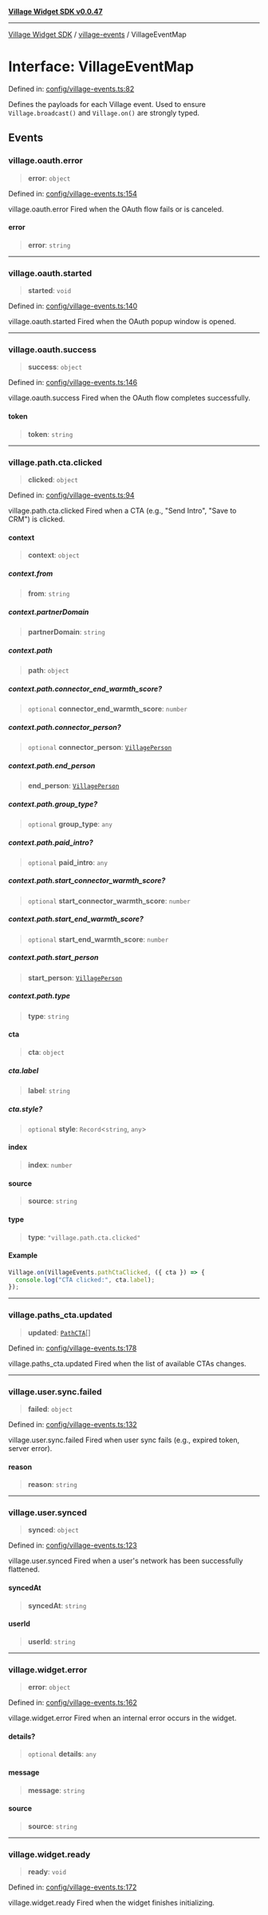[**Village Widget SDK v0.0.47**](../../README.md)

***

[Village Widget SDK](../../modules.md) / [village-events](../README.md) / VillageEventMap

# Interface: VillageEventMap

Defined in: [config/village-events.ts:82](https://github.com/VillageHQ/village-widget-sdk/blob/878b7483cb7e9cc537ac6cb964092444b8732ec3/config/village-events.ts#L82)

Defines the payloads for each Village event.
Used to ensure `Village.broadcast()` and `Village.on()` are strongly typed.

## Events

### village.oauth.error

> **error**: `object`

Defined in: [config/village-events.ts:154](https://github.com/VillageHQ/village-widget-sdk/blob/878b7483cb7e9cc537ac6cb964092444b8732ec3/config/village-events.ts#L154)

village.oauth.error
Fired when the OAuth flow fails or is canceled.

#### error

> **error**: `string`

***

### village.oauth.started

> **started**: `void`

Defined in: [config/village-events.ts:140](https://github.com/VillageHQ/village-widget-sdk/blob/878b7483cb7e9cc537ac6cb964092444b8732ec3/config/village-events.ts#L140)

village.oauth.started
Fired when the OAuth popup window is opened.

***

### village.oauth.success

> **success**: `object`

Defined in: [config/village-events.ts:146](https://github.com/VillageHQ/village-widget-sdk/blob/878b7483cb7e9cc537ac6cb964092444b8732ec3/config/village-events.ts#L146)

village.oauth.success
Fired when the OAuth flow completes successfully.

#### token

> **token**: `string`

***

### village.path.cta.clicked

> **clicked**: `object`

Defined in: [config/village-events.ts:94](https://github.com/VillageHQ/village-widget-sdk/blob/878b7483cb7e9cc537ac6cb964092444b8732ec3/config/village-events.ts#L94)

village.path.cta.clicked
Fired when a CTA (e.g., "Send Intro", "Save to CRM") is clicked.

#### context

> **context**: `object`

##### context.from

> **from**: `string`

##### context.partnerDomain

> **partnerDomain**: `string`

##### context.path

> **path**: `object`

##### context.path.connector\_end\_warmth\_score?

> `optional` **connector\_end\_warmth\_score**: `number`

##### context.path.connector\_person?

> `optional` **connector\_person**: [`VillagePerson`](VillagePerson.md)

##### context.path.end\_person

> **end\_person**: [`VillagePerson`](VillagePerson.md)

##### context.path.group\_type?

> `optional` **group\_type**: `any`

##### context.path.paid\_intro?

> `optional` **paid\_intro**: `any`

##### context.path.start\_connector\_warmth\_score?

> `optional` **start\_connector\_warmth\_score**: `number`

##### context.path.start\_end\_warmth\_score?

> `optional` **start\_end\_warmth\_score**: `number`

##### context.path.start\_person

> **start\_person**: [`VillagePerson`](VillagePerson.md)

##### context.path.type

> **type**: `string`

#### cta

> **cta**: `object`

##### cta.label

> **label**: `string`

##### cta.style?

> `optional` **style**: `Record`\<`string`, `any`\>

#### index

> **index**: `number`

#### source

> **source**: `string`

#### type

> **type**: `"village.path.cta.clicked"`

#### Example

```ts
Village.on(VillageEvents.pathCtaClicked, ({ cta }) => {
  console.log("CTA clicked:", cta.label);
});
```

***

### village.paths\_cta.updated

> **updated**: [`PathCTA`](../../global/interfaces/PathCTA.md)[]

Defined in: [config/village-events.ts:178](https://github.com/VillageHQ/village-widget-sdk/blob/878b7483cb7e9cc537ac6cb964092444b8732ec3/config/village-events.ts#L178)

village.paths_cta.updated
Fired when the list of available CTAs changes.

***

### village.user.sync.failed

> **failed**: `object`

Defined in: [config/village-events.ts:132](https://github.com/VillageHQ/village-widget-sdk/blob/878b7483cb7e9cc537ac6cb964092444b8732ec3/config/village-events.ts#L132)

village.user.sync.failed
Fired when user sync fails (e.g., expired token, server error).

#### reason

> **reason**: `string`

***

### village.user.synced

> **synced**: `object`

Defined in: [config/village-events.ts:123](https://github.com/VillageHQ/village-widget-sdk/blob/878b7483cb7e9cc537ac6cb964092444b8732ec3/config/village-events.ts#L123)

village.user.synced
Fired when a user's network has been successfully flattened.

#### syncedAt

> **syncedAt**: `string`

#### userId

> **userId**: `string`

***

### village.widget.error

> **error**: `object`

Defined in: [config/village-events.ts:162](https://github.com/VillageHQ/village-widget-sdk/blob/878b7483cb7e9cc537ac6cb964092444b8732ec3/config/village-events.ts#L162)

village.widget.error
Fired when an internal error occurs in the widget.

#### details?

> `optional` **details**: `any`

#### message

> **message**: `string`

#### source

> **source**: `string`

***

### village.widget.ready

> **ready**: `void`

Defined in: [config/village-events.ts:172](https://github.com/VillageHQ/village-widget-sdk/blob/878b7483cb7e9cc537ac6cb964092444b8732ec3/config/village-events.ts#L172)

village.widget.ready
Fired when the widget finishes initializing.
